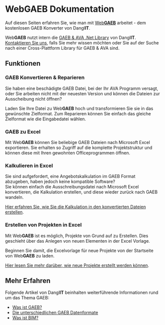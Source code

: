 # WebGAEB Dokumentation

Auf diesen Seiten erfahren Sie, wie man mit [Web**GAEB**](https://www.web-gaeb.de/) arbeitet - dem kostenlosen GAEB Konverter von Dangl**IT**.

Web**GAEB** nutzt intern die [GAEB & AVA .Net Library](https://www.dangl-it.de/produkte/gaeb-ava-net-library/) von Dangl**IT**. [Kontaktieren Sie uns](https://www.dangl-it.de/kontakt/?message=Ich+habe+Interesse+an+Dangl.AVA+%26+Dangl.GAEB.+Bitte+kontaktieren+Sie+mich.), falls Sie mehr wissen möchten oder Sie auf der Suche nach einer Cross-Plattform Library für GAEB & AVA sind.

## Funktionen

### GAEB Konvertieren & Reparieren

Sie haben eine beschädigte GAEB Datei, bei der Ihr AVA Programm versagt, oder Sie arbeiten nicht mit der neuesten Version und können die Dateien zur Ausscheibung nicht öffnen?

Laden Sie Ihre Datei zu Web**GAEB** hoch und transformieren Sie sie in das gewünschte Zielformat. Zum Reparieren können Sie einfach das gleiche Zielformat wie die Eingabedatei wählen.

### GAEB zu Excel

Mit Web**GAEB** können Sie beliebige GAEB Dateien nach Microsoft Excel exportieren. Sie erhalten so Zugriff auf die komplette Projektstruktur und können diese mit Ihren gewohnten Officeprogrammen öffnen.

### Kalkulieren in Excel

Sie sind aufgefordert, eine Angebotskalkulation im GAEB Format abzugeben, haben jedoch keine kompatible Software?  
Sie können einfach die Ausschreibungsdatei nach Microsoft Excel konvertieren, die Kalkulation erstellen, und diese wieder zurück nach GAEB wandeln.

[Hier erfahren Sie, wie Sie die Kalkulation in den konvertierten Dateien erstellen](https://www.dangl-it.de/artikel/arbeiten-mit-gaeb-in-microsoft-excel/).

### Erstellen von Projekten in Excel

Mit Web**GAEB** ist es möglich, Projekte von Grund auf zu Erstellen. Dies geschieht über das Anlegen von neuen Elementen in der Excel Vorlage.

Beginnen Sie damit, die Excelvorlage für neue Projekte von der Startseite von Web**GAEB** zu laden.

[Hier lesen Sie mehr darüber, wie neue Projekte erstellt werden können](neue_projekte_erstellen.md).

## Mehr Erfahren

Folgende Artikel von Dangl**IT** beinhalten weiterführende Informationen rund um das Thema GAEB:
* [Was ist GAEB?](https://www.dangl-it.de/artikel/was-ist-gaeb/)
* [Die unterschiedlichen GAEB Datenformate](https://www.dangl-it.de/artikel/die-unterschiedlichen-gaeb-datenformate/)
* [Was ist BIM?](https://www.dangl-it.de/artikel/was-ist-bim/)
